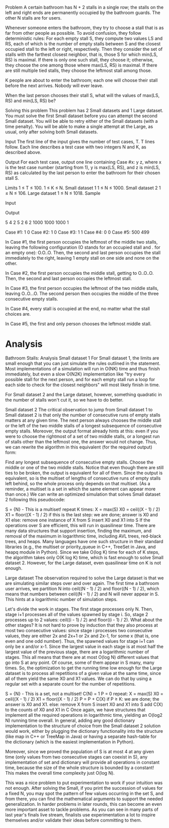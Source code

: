 Problem
A certain bathroom has N + 2 stalls in a single row; the stalls on the left and right ends are permanently occupied by the bathroom guards. The other N stalls are for users.

Whenever someone enters the bathroom, they try to choose a stall that is as far from other people as possible. To avoid confusion, they follow deterministic rules: For each empty stall S, they compute two values LS and RS, each of which is the number of empty stalls between S and the closest occupied stall to the left or right, respectively. Then they consider the set of stalls with the farthest closest neighbor, that is, those S for which min(LS, RS) is maximal. If there is only one such stall, they choose it; otherwise, they choose the one among those where max(LS, RS) is maximal. If there are still multiple tied stalls, they choose the leftmost stall among those.

K people are about to enter the bathroom; each one will choose their stall before the next arrives. Nobody will ever leave.

When the last person chooses their stall S, what will the values of max(LS, RS) and min(LS, RS) be?

Solving this problem
This problem has 2 Small datasets and 1 Large dataset. You must solve the first Small dataset before you can attempt the second Small dataset. You will be able to retry either of the Small datasets (with a time penalty). You will be able to make a single attempt at the Large, as usual, only after solving both Small datasets.

Input
The first line of the input gives the number of test cases, T. T lines follow. Each line describes a test case with two integers N and K, as described above.

Output
For each test case, output one line containing Case #x: y z, where x is the test case number (starting from 1), y is max(LS, RS), and z is min(LS, RS) as calculated by the last person to enter the bathroom for their chosen stall S.

Limits
1 ≤ T ≤ 100.
1 ≤ K ≤ N.
Small dataset 1
1 ≤ N ≤ 1000.
Small dataset 2
1 ≤ N ≤ 106.
Large dataset
1 ≤ N ≤ 1018.
Sample

Input 
 	
Output 
 
5
4 2
5 2
6 2
1000 1000
1000 1

Case #1: 1 0
Case #2: 1 0
Case #3: 1 1
Case #4: 0 0
Case #5: 500 499

In Case #1, the first person occupies the leftmost of the middle two stalls, leaving the following configuration (O stands for an occupied stall and . for an empty one): O.O..O. Then, the second and last person occupies the stall immediately to the right, leaving 1 empty stall on one side and none on the other.

In Case #2, the first person occupies the middle stall, getting to O..O..O. Then, the second and last person occupies the leftmost stall.

In Case #3, the first person occupies the leftmost of the two middle stalls, leaving O..O...O. The second person then occupies the middle of the three consecutive empty stalls.

In Case #4, every stall is occupied at the end, no matter what the stall choices are.

In Case #5, the first and only person chooses the leftmost middle stall.




# Analysis

Bathroom Stalls: Analysis
Small dataset 1
For Small dataset 1, the limits are small enough that you can just simulate the rules outlined in the statement. Most implementations of a simulation will run in O(NK) time and thus finish immediately, but even a slow O(N2K) implementation like "try every possible stall for the next person, and for each empty stall run a loop for each side to check for the closest neighbors" will most likely finish in time.

For Small dataset 2 and the Large dataset, however, something quadratic in the number of stalls won't cut it, so we have to do better.

Small dataset 2
The critical observation to jump from Small dataset 1 to Small dataset 2 is that only the number of consecutive runs of empty stalls matters at any given time. The next person always chooses the middle stall or the left of the two middle stalls of a longest subsequence of consecutive empty stalls. Moreover, the output format already hints at this: even if you were to choose the rightmost of a set of two middle stalls, or a longest run of stalls other than the leftmost one, the answer would not change. Thus, we can rewrite the algorithm in this equivalent (for the required output) form:

Find any longest subsequence of consecutive empty stalls.
Choose the middle or one of the two middle stalls.
Notice that even though there are still ties to be broken, the output is equivalent for all of them. Since the output is equivalent, so is the multiset of lengths of consecutive runs of empty stalls left behind, so the whole process only depends on that multiset. (As a reminder, a multiset is a set in which the same element can appear more than once.) We can write an optimized simulation that solves Small dataset 2 following this pseudocode:

  S = {N}  - This is a multiset!
  repeat K times:
    X = max(S)
    X0 = ceil((X - 1) / 2)
    X1 = floor((X - 1) / 2)
    if this is the last step:
      we are done; answer is X0 and X1
    else:
      remove one instance of X from S
      insert X0 and X1 into S
If the operations over S are efficient, this will run in quasilinear time. There are many data structures that support insertion, finding the maximum, and removal of the maximum in logarithmic time, including AVL trees, red-black trees, and heaps. Many languages have one such structure in their standard libraries (e.g., the multiset or priority_queue in C++, TreeSet in Java, and heapq module in Python). Since we take O(log K) time for each of K steps, the algorithm takes only O(K log K) time, which is fast enough to solve Small dataset 2. However, for the Large dataset, even quasilinear time on K is not enough.

Large dataset
The observation required to solve the Large dataset is that we are simulating similar steps over and over again. The first time a bathroom user arrives, we partition N into ceil((N - 1) / 2) and floor((N - 1) / 2), which means that numbers between ceil((N - 1) / 2) and N will never appear in S. This hints at a logarithmic number of simulation steps.

Let's divide the work in stages. The first stage processes only N. Then, stage i+1 processes all of the values spawned by stage i. So, stage 2 processes up to 2 values: ceil((i - 1) / 2) and floor((i - 1) / 2). What about the other stages? It is not hard to prove by induction that they also process at most two consecutive values: since stage i processes two consecutive values, they are either 2x and 2x+1 or 2x and 2x-1, for some x (that is, one even and one odd number). Thus, the spawned values for stage i+1 can only be x and/or x-1. Since the largest value in each stage is at most half the largest value of the previous stage, there are a logarithmic number of stages. This all means that there are at most O(log N) different values that go into S at any point. Of course, some of them appear in S many, many times. So, the optimization to get the running time low enough for the Large dataset is to process all repetitions of a given value at the same time, since all of them yield the same X0 and X1 values. We can do that by using a regular set with a separate count for the number of repetitions.

  S = {N}  - This is a set, not a multiset!
  C(N) = 1
  P = 0
  repeat:
    X = max(S)
    X0 = ceil((X - 1) / 2)
    X1 = floor((X - 1) / 2)
    P = P + C(X)
    if P ≥ K:
      we are done; the answer is X0 and X1.
    else:
      remove X from S
      insert X0 and X1 into S
      add C(X) to the counts of X0 and X1 in C
Once again, we have structures that implement all the required operations in logarithmic time, yielding an O(log2 N) running time overall. In general, adding any good dictionary implementation to the structure of choice from the Small dataset 2 solution would work, either by plugging the dictionary functionality into the structure (like map in C++ or TreeMap in Java) or having a separate hash-table for the dictionary (which is the easiest implementation in Python).

Moreover, since we proved the population of S is at most 4 at any given time (only values from two consecutive stages can coexist in S), any implementation of set and dictionary will provide all operations in constant time, because the size of the whole structure is bounded by a constant! This makes the overall time complexity just O(log N).

This was a nice problem to put experimentation to work if your intuition was not enough. After solving the Small, if you print the succession of values for a fixed N, you may spot the pattern of few values occurring in the set S, and from there, you can find the mathematical arguments to support the needed generalization. In harder problems in later rounds, this can become an even more important asset to tackle problems. As you can see in many parts of last year's finals live stream, finalists use experimentation a lot to inspire themselves and/or validate their ideas before committing to them.
